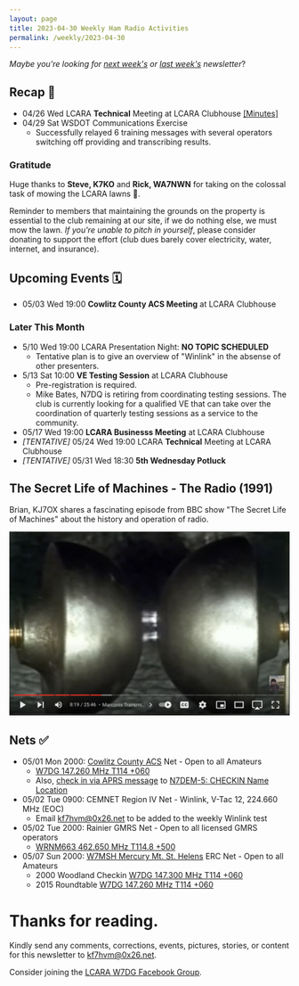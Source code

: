```yaml
---
layout: page
title: 2023-04-30 Weekly Ham Radio Activities
permalink: /weekly/2023-04-30
---
```


_Maybe you're looking for [next week's](/weekly/2023-05-07) or [last week's](/weekly/2023-04-23) newsletter_?

## Recap 🔁

* 04/26 Wed LCARA **Technical** Meeting at LCARA Clubhouse [[Minutes]](https://github.com/w7dg-lcara/static/blob/main/minutes/2023/technical/2023-04-26.md)
* 04/29 Sat WSDOT Communications Exercise
  * Successfully relayed 6 training messages with several operators switching
    off providing and transcribing results.

### Gratitude

Huge thanks to **Steve, K7KO** and **Rick, WA7NWN** for taking on the colossal task of
mowing the LCARA lawns 🙏.

Reminder to members that maintaining the grounds on the property is essential to
the club remaining at our site, if we do nothing else, we must mow the lawn. _If
you're unable to pitch in yourself_, please consider donating to support the
effort (club dues barely cover electricity, water, internet, and insurance).

## Upcoming Events 🗓

* 05/03 Wed 19:00 **Cowlitz County ACS Meeting** at LCARA Clubhouse

### Later This Month

* 5/10 Wed 19:00 LCARA Presentation Night: **NO TOPIC SCHEDULED**
  * Tentative plan is to give an overview of "Winlink" in the absense of
    other presenters.
* 5/13 Sat 10:00 **VE Testing Session** at LCARA Clubhouse
  * Pre-registration is required.
  * Mike Bates, N7DQ is retiring from coordinating testing sessions. The club is currently
    looking for a qualified VE that can take over the coordination of quarterly testing
    sessions as a service to the community.
* 05/17 Wed 19:00 **LCARA Businesss Meeting** at LCARA Clubhouse
* _[TENTATIVE]_ 05/24 Wed 19:00 LCARA **Technical** Meeting at LCARA Clubhouse
* _[TENTATIVE]_ 05/31 Wed 18:30 **5th Wednesday Potluck**

## The Secret Life of Machines - The Radio (1991)

Brian, KJ7OX shares a fascinating episode from BBC show "The Secret Life of Machines"
about the history and operation of radio.

[![Click to play on Youtube](/weekly/files/2023-04-30_bbc_history_of_radio_thumb.png)](https://youtu.be/2roG4jIjvEk)

## Nets ✅

- 05/01 Mon 2000: [Cowlitz County ACS](http://cowlitzradio.org/) Net - Open to all Amateurs
  - [W7DG 147.260 MHz T114 +060](https://www.repeaterbook.com/repeaters/details.php?ID=408&state_id=53)
  - Also, [check in via APRS message](/info/aprsnet/) to [N7DEM-5: CHECKIN Name Location](https://aprs.fi/?c=message&call=N7DEM-5)
- 05/02 Tue 0900: CEMNET Region IV Net - Winlink, V-Tac 12, 224.660 MHz (EOC)
  - Email [kf7hvm@0x26.net](mailto:kf7hvm@0x26.net) to be added to the weekly
    Winlink test
- 05/02 Tue 2000: Rainier GMRS Net - Open to all licensed GMRS operators
  - [WRNM663 462.650 MHz T114.8 +500](https://www.repeaterbook.com/gmrs/details.php?state_id=53&ID=367)
- 05/07 Sun 2000: [W7MSH Mercury Mt. St. Helens](https://www.w7msh.org) ERC Net - Open to all Amateurs
  - 2000 Woodland Checkin [W7DG 147.300 MHz T114 +060](https://www.repeaterbook.com/repeaters/details.php?state_id=53&ID=412)
  - 2015 Roundtable [W7DG 147.260 MHz T114 +060](https://www.repeaterbook.com/repeaters/details.php?ID=408&state_id=53)

# Thanks for reading. 

Kindly send any comments, corrections, events, pictures, stories, or content for
this newsletter to [kf7hvm@0x26.net](mailto:kf7hvm@0x26.net).

Consider joining the [LCARA W7DG Facebook Group](https://www.facebook.com/groups/LCARA.W7DG/).
